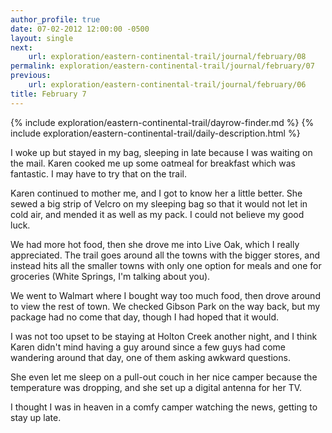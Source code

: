 ```yaml
---
author_profile: true
date: 07-02-2012 12:00:00 -0500
layout: single
next:
    url: exploration/eastern-continental-trail/journal/february/08
permalink: exploration/eastern-continental-trail/journal/february/07
previous:
    url: exploration/eastern-continental-trail/journal/february/06
title: February 7
---
```

{% include exploration/eastern-continental-trail/dayrow-finder.md %}
{% include exploration/eastern-continental-trail/daily-description.html %}

I woke up but stayed in my bag, sleeping in late because I was waiting on the mail. Karen cooked me up some oatmeal for breakfast which was fantastic. I may have to try that on the trail.

Karen continued to mother me, and I got to know her a little better. She sewed a big strip of Velcro on my sleeping bag so that it would not let in cold air, and mended it as well as my pack. I could not believe my good luck.

We had more hot food, then she drove me into Live Oak, which I really appreciated. The trail goes around all the towns with the bigger stores, and instead hits all the smaller towns with only one option for meals and one for groceries (White Springs, I'm talking about you).

We went to Walmart where I bought way too much food, then drove around to view the rest of town. We checked Gibson Park on the way back, but my package had no come that day, though I had hoped that it would.

I was not too upset to be staying at Holton Creek another night, and I think Karen didn't mind having a guy around since a few guys had come wandering around that day, one of them asking awkward questions.

She even let me sleep on a pull-out couch in her nice camper because the temperature was dropping, and she set up a digital antenna for her TV.

I thought I was in heaven in a comfy camper watching the news, getting to stay up late.